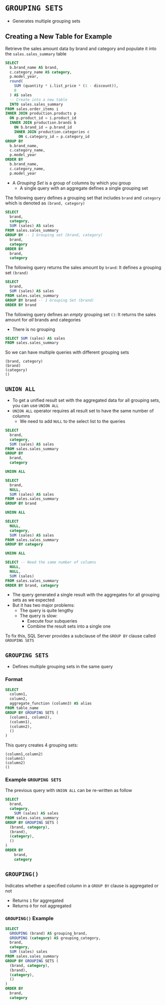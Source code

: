 # `GROUPING SETS`

- Generates multiple grouping sets

## Creating a New Table for Example

Retrieve the sales amount data by brand and category and populate it into the `sales.sales_summary` table

```sql
SELECT
  b.brand_name AS brand,
  c.category_name AS category,
  p.model_year,
  round(
    SUM (quantity * i.list_price * (1 - discount)),
    0
  ) AS sales 
  -- Create into a new table
  INTO sales.sales_summary
FROM sales.order_items i
INNER JOIN production.products p 
  ON p.product_id = i.product_id
  INNER JOIN production.brands b 
    ON b.brand_id = p.brand_id
    INNER JOIN production.categories c 
      ON c.category_id = p.category_id
GROUP BY
  b.brand_name,
  c.category_name,
  p.model_year
ORDER BY
  b.brand_name,
  c.category_name,
  p.model_year
```

- A *Grouping Set* is a group of columns by which you group
  - A single query with an aggregate defines a single grouping set

The following query defines a grouping set that includes `brand` and `category` which is denoted as `(brand, category)`

```sql
SELECT
  brand,
  category,
  SUM (sales) AS sales
FROM sales.sales_summary
GROUP BY -- 1 Grouping set (brand, category)
  brand,
  category
ORDER BY
  brand,
  category
```

The following query returns the sales amount by `brand`: It defines a grouping set `(brand)`

```sql
SELECT
  brand,
  SUM (sales) AS sales
FROM sales.sales_summary
GROUP BY brand -- 1 Grouping Set (brand)
ORDER BY brand
```

The following query defines an *empty* grouping set `()`: It returns the sales amount for *all* brands and categories
  - There is no grouping

```sql
SELECT SUM (sales) AS sales
FROM sales.sales_summary
```

So we can have multiple queries with different grouping sets

```
(brand, category)
(brand)
(category)
()
```

## `UNION ALL`

- To get a unified result set with the aggregated data for all grouping sets, you can use `UNION ALL`
- `UNION ALL` operator requires all result set to have the same number of columns
  - We need to add `NULL` to the select list to the queries

```sql
SELECT
  brand,
  category,
  SUM (sales) AS sales
FROM sales.sales_summary
GROUP BY
  brand,
  category

UNION ALL

SELECT
  brand,
  NULL,
  SUM (sales) AS sales
FROM sales.sales_summary
GROUP BY brand

UNION ALL

SELECT
  NULL,
  category,
  SUM (sales) AS sales
FROM sales.sales_summary
GROUP BY category

UNION ALL

SELECT -- Need the same number of columns
  NULL,
  NULL,
  SUM (sales)
FROM sales.sales_summary
ORDER BY brand, category
```

- The query generated a single result with the aggregates for all grouping sets as we expected
- But it has two major problems:
  - The query is quite lengthy
  - The query is slow: 
    - Execute four subqueries
    - Combine the result sets into a single one

To fix this, SQL Server provides a subclause of the `GROUP BY` clause called `GROUPING SETS`

## `GROUPING SETS`

- Defines multiple grouping sets in the same query

### Format

```sql
SELECT
  column1,
  column2,
  aggregate_function (column3) AS alias
FROM table_name
GROUP BY GROUPING SETS (
  (column1, column2),
  (column1),
  (column2),
  ()
)
```

This query creates 4 grouping sets:

```
(column1,column2)
(column1)
(column2)
()
```

### Example `GROUPING SETS`

The previous query with `UNION ALL` can be re-written as follow

```sql
SELECT
  brand,
  category,
	SUM (sales) AS sales
FROM sales.sales_summary
GROUP BY GROUPING SETS (
  (brand, category),
  (brand),
  (category),
  ()
)
ORDER BY
	brand,
	category
```

## `GROUPING()`

Indicates whether a specified column in a `GROUP BY` clause is aggregated or not

- Returns `1` for aggregated
- Returns `0` for not aggregated

### `GROUPING()` Example

```sql
SELECT
  GROUPING (brand) AS grouping_brand,
  GROUPING (category) AS grouping_category,
  brand,
  category,
  SUM (sales) sales
FROM sales.sales_summary
GROUP BY GROUPING SETS (
  (brand, category),
  (brand),
  (category),
  ()
)
ORDER BY
  brand,
  category
```
